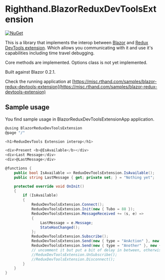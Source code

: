 # Righthand.BlazorReduxDevToolsExtension

[![NuGet](https://img.shields.io/nuget/v/Righthand.BlazorReduxDevToolsExtension.svg)](https://www.nuget.org/packages/Righthand.BlazorReduxDevToolsExtension)

This is a library that implements the interop between [Blazor](https://github.com/aspnet/Blazor) and [Redux DevTools extension](https://github.com/zalmoxisus/redux-devtools-extension). Which allows you communicating with it and use it's capabilities including time travel debugging.

Core methods are implemented. Options class is not yet implemented.

Built against Blazor 0.2.1.

Check the running application at [https://misc.rthand.com/samples/blazor-redux-devtools-extension](https://misc.rthand.com/samples/blazor-redux-devtools-extension)

## Sample usage

You find sample usage in BlazorReduxDevToolsExtensionApp application.

```csharp
@using BlazorReduxDevToolsExtension
@page "/"

<h1>ReduxDevTools Extension interop</h1>

<div>Present <b>@IsAvailable</b></div>
<div>Last Message</div>
<div>@LastMessage</div>

@functions {
    public bool IsAvailable => ReduxDevToolsExtension.IsAvailable();
    public string LastMessage { get; private set; } = "Nothing yet";

    protected override void OnInit()
    {
        if (IsAvailable)
        {
            ReduxDevToolsExtension.Connect();
            ReduxDevToolsExtension.Init(new { Tubo = 88 });
            ReduxDevToolsExtension.MessageReceived += (s, e) =>
            {
                LastMessage = e.Message;
                StateHasChanged();
            };
            ReduxDevToolsExtension.Subscribe();
            ReduxDevToolsExtension.Send(new { type = "AnAction" }, new { Tubo = 109 });
            ReduxDevToolsExtension.Send(new { type = "Another" }, new { Tubo = 504 });
            // uncomment it but put a bit of delay in between, otherwise it unsubscribes too early
            //ReduxDevToolsExtension.UnSubscribe();
            //ReduxDevToolsExtension.Disconnect();
        }
    }
}
```